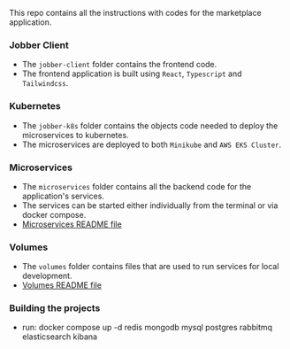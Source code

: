 This repo contains all the instructions with codes for the marketplace application.

### Jobber Client
* The `jobber-client` folder contains the frontend code.
* The frontend application is built using `React`, `Typescript` and `Tailwindcss`.

### Kubernetes
* The `jobber-k8s` folder contains the objects code needed to deploy the microservices to kubernetes.
* The microservices are deployed to both `Minikube` and `AWS EKS Cluster`.

### Microservices
* The `microservices` folder contains all the backend code for the application's services.
* The services can be started either individually from the terminal or via docker compose.
* [Microservices README file](https://github.com/uzochukwueddie/jobberapp/blob/main/microservices/README.md)

### Volumes
* The `volumes` folder contains files that are used to run services for local development.
* [Volumes README file](https://github.com/uzochukwueddie/jobberapp/blob/main/volumes/README.md)

### Building the projects
* run: docker compose up -d redis mongodb mysql postgres rabbitmq elasticsearch kibana

